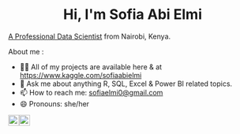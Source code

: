 <h1 align="center">Hi, I'm Sofia Abi Elmi</h1>
 
[A Professional Data Scientist](https://www.datacamp.com/certificate/DS0012154631938) from Nairobi, Kenya. 



About me :

- 👨‍💻 All of my projects are available here & at https://www.kaggle.com/sofiaabielmi
- 💬 Ask me about anything R, SQL, Excel & Power BI related topics.
- 📫 How to reach me: sofiaelmi0@gmail.com
- 😄 Pronouns: she/her

<div style="display: flex; align-items: center;">
  <a href="https://www.linkedin.com/in/sofia-abi-elmi/" target="_blank">
    <img align="center" src="https://raw.githubusercontent.com/rahuldkjain/github-profile-readme-generator/master/src/images/icons/Social/linked-in-alt.svg" alt="Sofia's LinkedIn" width="22px" />
  </a>

  <a href="https://www.kaggle.com/sofiaabielmi" target="_blank">
    <img align="center" src="https://raw.githubusercontent.com/rahuldkjain/github-profile-readme-generator/master/src/images/icons/Social/kaggle.svg" alt="sofiaabielmi" width="22px" />
  </a>
</div>




